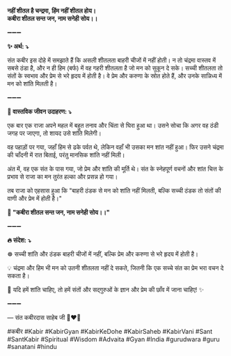 **नहीं शीतल है चन्द्रमा, हिंम नहीं शीतल होय।**\
**कबीरा शीतल सन्त जन, नाम सनेही सोय।।**

➖➖➖

**✨ अर्थ: ⤵**

संत कबीर इस दोहे में समझाते हैं कि असली शीतलता बाहरी चीजों में नहीं होती। न तो चंद्रमा वास्तव में सबसे ठंडा है, और न ही हिम (बर्फ) में वह गहरी शीतलता है जो मन को सुकून दे सके। सच्ची शीतलता तो संतों के स्वभाव और प्रेम से भरे हृदय में होती है। वे प्रेम और करुणा के स्रोत होते हैं, और उनके सान्निध्य में मन को शांति मिलती है।

➖➖➖

**🌾 वास्तविक जीवन उदाहरण: ⤵**

एक बार एक राजा अपने महल में बहुत तनाव और चिंता से घिरा हुआ था। उसने सोचा कि अगर वह ठंडी जगह पर जाएगा, तो शायद उसे शांति मिलेगी।

वह पहाड़ों पर गया, जहाँ हिम से ढके पर्वत थे, लेकिन वहाँ भी उसका मन शांत नहीं हुआ। फिर उसने चंद्रमा की चाँदनी में रात बिताई, परंतु मानसिक शांति नहीं मिली।

अंत में, वह एक संत के पास गया, जो प्रेम और शांति की मूर्ति थे। संत के स्नेहपूर्ण वचनों और शांत चित्त के प्रभाव से राजा का मन तुरंत हल्का और प्रसन्न हो गया।

तब राजा को एहसास हुआ कि "बाहरी ठंडक से मन को शांति नहीं मिलती, बल्कि सच्ची ठंडक तो संतों की वाणी और प्रेम में होती है।"

**📜 "कबीरा शीतल सन्त जन, नाम सनेही सोय।।"**

➖➖➖

**🔥 संदेश: ⤵**

☸ सच्ची शांति और ठंडक बाहरी चीजों में नहीं, बल्कि प्रेम और करुणा से भरे हृदय में होती है।

💡 चंद्रमा और हिम भी मन को उतनी शीतलता नहीं दे सकते, जितनी कि एक सच्चे संत का प्रेम भरा वचन दे सकता है।

🙏 यदि हमें शांति चाहिए, तो हमें संतों और सद्गुरुओं के ज्ञान और प्रेम की छाँव में जाना चाहिए! ✨

➖➖➖

— संत कबीरदास साहेब जी 🙏❤️💯

#कबीर #Kabir #KabirGyan #KabirKeDohe #KabirSaheb #KabirVani #Sant #SantKabir #Spiritual #Wisdom #Advaita #Gyan #India #gurudwara #guru #sanatani #hindu
